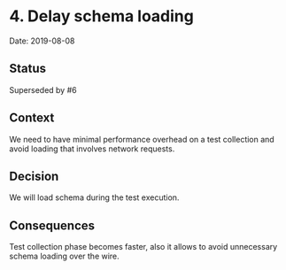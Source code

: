 # 4. Delay schema loading

Date: 2019-08-08

## Status

Superseded by #6

## Context

We need to have minimal performance overhead on a test collection
and avoid loading that involves network requests.

## Decision

We will load schema during the test execution.

## Consequences

Test collection phase becomes faster, also it allows to avoid
unnecessary schema loading over the wire.
